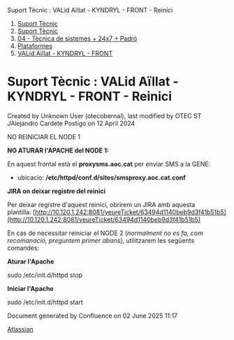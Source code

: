 Suport Tècnic : VALid Aïllat - KYNDRYL - FRONT - Reinici  

1.  [Suport Tècnic](index.md)
2.  [Suport Tècnic](13893782.md)
3.  [04 - Tècnica de sistemes + 24x7 + Padró](26313202.md)
4.  [Plataformes](Plataformes_41520520.md)
5.  [VALid Aïllat - KYNDRYL - FRONT](41520567.md)

Suport Tècnic : VALid Aïllat - KYNDRYL - FRONT - Reinici
========================================================

Created by Unknown User (otecobernal), last modified by OTEC ST JAlejandro Cardete Postigo on 12 April 2024

NO REINICIAR EL NODE 1

**NO ATURAR l'APACHE del NODE 1:**

En aquest frontal està el **proxysms.aoc.cat** per enviar SMS a la GENE:

*   ubicacio: **/etc/httpd/conf.d/sites/smsproxy.aoc.cat.conf**

**JIRA on deixar registre del reinici**

Per deixar registre d'aquest reinici, obrirem un JIRA amb aquesta plantilla: [http://10.120.1.242:8081/veureTicket/63494d1140beb9d3f41b51b5](http://10.120.1.242:8081/veureTicket/63494d1140beb9d3f41b51b5)

  

En cas de necessitar reiniciar el NODE 2 (_normalment no es fa, com recomanació, preguntem primer abans_), utilitzarem les següents comandes:

**Aturar l'Apache**

sudo /etc/init.d/httpd stop

  

**Iniciar l'Apache**

sudo /etc/init.d/httpd start

Document generated by Confluence on 02 June 2025 11:17

[Atlassian](http://www.atlassian.com/)